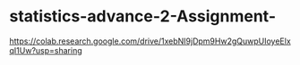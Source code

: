 # statistics-advance-2-Assignment-
https://colab.research.google.com/drive/1xebNI9jDpm9Hw2gQuwpUIoyeElxqI1Uw?usp=sharing
